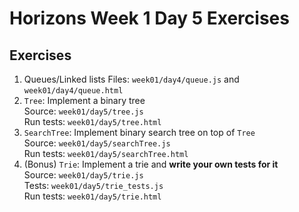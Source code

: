 # Horizons Week 1 Day 5 Exercises

## Exercises

1. Queues/Linked lists
   Files: `week01/day4/queue.js` and `week01/day4/queue.html`
1. `Tree`: Implement a binary tree <br>
   Source: `week01/day5/tree.js` <br>
   Run tests: `week01/day5/tree.html`
1. `SearchTree`: Implement binary search tree on top of `Tree`<br>
   Source: `week01/day5/searchTree.js` <br>
   Run tests: `week01/day5/searchTree.html`
1. (Bonus) `Trie`: Implement a trie and **write your own tests for it**<br>
   Source: `week01/day5/trie.js` <br>
   Tests: `week01/day5/trie_tests.js` <br>
   Run tests: `week01/day5/trie.html` <br>
